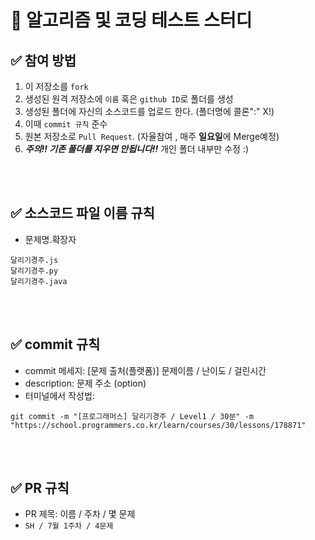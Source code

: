 # 📝 알고리즘 및 코딩 테스트 스터디

## ✅ 참여 방법

1. 이 저장소를 `fork`
2. 생성된 원격 저장소에 `이름` 혹은 `github ID`로 폴더를 생성
3. 생성된 폴더에 자신의 소스코드를 업로드 한다. (폴더명에 콜론":" X!)
4. 이때 `commit 규칙` 준수
5. 원본 저장소로 `Pull Request`. (자율참여 , 매주 **일요일**에 Merge예정)
6. **_주의!! 기존 폴더를 지우면 안됩니다!!_** 개인 폴더 내부만 수정 :)

<br />
<br />

## ✅ 소스코드 파일 이름 규칙

- 문제명.확장자

```
달리기경주.js
달리기경주.py
달리기경주.java
```

<br />
<br />

## ✅ commit 규칙

- commit 메세지: [문제 출처(플랫폼)] 문제이름 / 난이도 / 걸린시간
- description: 문제 주소 (option)
- 터미널에서 작성법:

```
git commit -m "[프로그래머스] 달리기경주 / Level1 / 30분" -m "https://school.programmers.co.kr/learn/courses/30/lessons/178871"
```

<br />
<br />

## ✅ PR 규칙

- PR 제목: 이름 / 주차 / 몇 문제
- `SH / 7월 1주차 / 4문제 `
